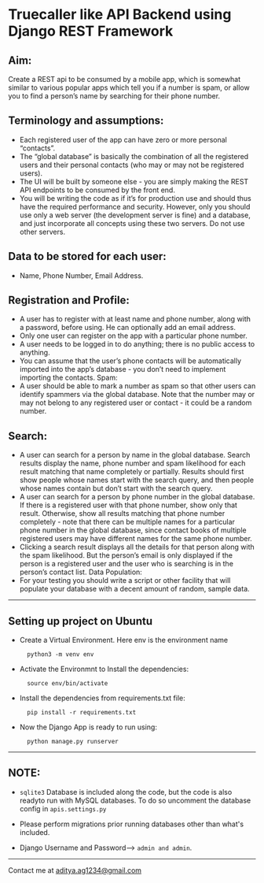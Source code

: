 # Truecaller like API Backend using Django REST Framework 

## Aim:
Create a REST api to be consumed by a mobile app, which is somewhat similar to various popular apps which tell you if a number is spam, or allow you to find a person’s name by searching for their phone number.


## Terminology and assumptions:

- Each registered user of the app can have zero or more personal “contacts”.
- The “global database” is basically the combination of all the registered users and their personal contacts (who may or may not be registered users).
- The UI will be built by someone else - you are simply making the REST API endpoints to be consumed by the front end.
- You will be writing the code as if it’s for production use and should thus have the required
performance and security. However, only you should use only a web server (the development
server is fine) and a database, and just incorporate all concepts using these two servers. Do not
use other servers.

## Data to be stored for each user:
- Name, Phone Number, Email Address.

## Registration and Profile:
- A user has to register with at least name and phone number, along with a password, before
using. He can optionally add an email address.
- Only one user can register on the app with a particular phone number.
- A user needs to be logged in to do anything; there is no public access to anything.
- You can assume that the user’s phone contacts will be automatically imported into the app’s
database - you don’t need to implement importing the contacts.
Spam:
- A user should be able to mark a number as spam so that other users can identify spammers via
the global database. Note that the number may or may not belong to any registered user or
contact - it could be a random number.

## Search:
- A user can search for a person by name in the global database. Search results display the name,
phone number and spam likelihood for each result matching that name completely or partially.
Results should first show people whose names start with the search query, and then people
whose names contain but don’t start with the search query.
- A user can search for a person by phone number in the global database. If there is a registered
user with that phone number, show only that result. Otherwise, show all results matching that
phone number completely - note that there can be multiple names for a particular phone number
in the global database, since contact books of multiple registered users may have different names
for the same phone number.
- Clicking a search result displays all the details for that person along with the spam likelihood. But
the person’s email is only displayed if the person is a registered user and the user who is
searching is in the person’s contact list.
Data Population:
- For your testing you should write a script or other facility that will populate your database with a
decent amount of random, sample data.


<hr>


## Setting up project on Ubuntu

- Create a Virtual Environment. Here env is the environment name

        python3 -m venv env

- Activate the Environmnt to Install the dependencies:

        source env/bin/activate

- Install the dependencies from requirements.txt file:

        pip install -r requirements.txt

- Now the Django App is ready to run using:

        python manage.py runserver

<hr>

## NOTE:

* ```sqlite3``` Database is included along the code, but the code is also readyto run with MySQL databases. To do so uncomment the database config in ```apis.settings.py```

* Please perform migrations prior running databases other than what's included.

* Django Username and Password--> ```admin and admin```. 

<hr>

Contact me at  [aditya.ag1234@gmail.com](mailto:aditya.ag1234@gmail.com)